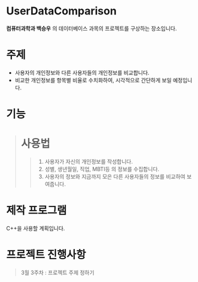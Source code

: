 # UserDataComparison

__컴퓨터과학과 백승우__ 의 데이터베이스 과목의 프로젝트를 구상하는 장소입니다.

# 주제
* 사용자의 개인정보와 다른 사용자들의 개인정보를 비교합니다.
* 비교한 개인정보를 항목별 비율로 수치화하여, 시각적으로 간단하게 보일 예정입니다.

# 기능
> # 사용법
>  >1. 사용자가 자신의 개인정보를 작성합니다.
>  >2. 성별, 생년월일, 직업, MBTI등 의 정보를 수집합니다.
>  >3. 사용자의 정보와 지금까지 모은 다른 사용자들의 정보를 비교하여 보여줍니다.

# 제작 프로그램
C++을 사용할 계획입니다.

# 프로젝트 진행사항

> 3월 3주차 : 프로젝트 주제 정하기
